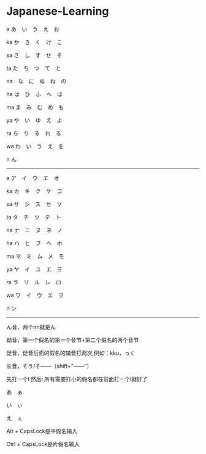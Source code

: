 # Japanese-Learning
a   あ　い　う　え　お

ka  か　き　く　け　こ

sa  さ　し　す　せ　そ

ta  た　ち　つ　て　と

na　な　に　ぬ　ね　の

ha  は　ひ　ふ　へ　ほ

ma  ま　み　む　め　も

ya  や　い　ゆ　え　よ

ra  ら　り　る　れ　る

wa  わ　い　う　え　を

n   ん


------------------------------------------------------------------


a ア　イ　ウ　エ　オ

ka カ　キ　ク　ケ　コ

sa サ　シ　ス　セ　ソ

ta タ　チ　ツ　テ　ト

na ナ　ニ　ヌ　ネ　ノ

ha ハ　ヒ　フ　ヘ　ホ

ma マ　ミ　ム　メ　モ

ya ヤ　イ　ユ　エ　ヨ

ra ラ　リ　ル　レ　ロ

wa ワ　イ　ウ　エ　ヲ

n ン

----------------------------------------------------------------

ん音，两个nn就是ん

拗音，第一个假名的第一个音节+第二个假名的两个音节

促音，促音后面的假名的辅音打两次,例如：kku，っく

长音，そう/そ——（shift+"——"）


先打一个l 然后i 所有需要打小的假名都在前面打一个l就好了

あ　ぁ

い　ぃ

え　ぇ




Alt  + CapsLock是平假名输入

Ctrl + CapsLock是片假名输入





